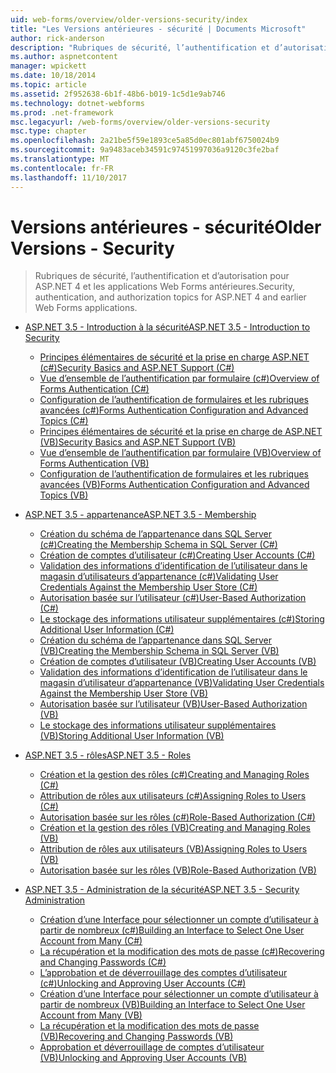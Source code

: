 ```yaml
---
uid: web-forms/overview/older-versions-security/index
title: "Les Versions antérieures - sécurité | Documents Microsoft"
author: rick-anderson
description: "Rubriques de sécurité, l’authentification et d’autorisation pour ASP.NET 4 et les applications Web Forms antérieures."
ms.author: aspnetcontent
manager: wpickett
ms.date: 10/18/2014
ms.topic: article
ms.assetid: 2f952638-6b1f-48b6-b019-1c5d1e9ab746
ms.technology: dotnet-webforms
ms.prod: .net-framework
msc.legacyurl: /web-forms/overview/older-versions-security
msc.type: chapter
ms.openlocfilehash: 2a21be5f59e1893ce5a85d0ec801abf6750024b9
ms.sourcegitcommit: 9a9483aceb34591c97451997036a9120c3fe2baf
ms.translationtype: MT
ms.contentlocale: fr-FR
ms.lasthandoff: 11/10/2017
---
```

<a name="older-versions---security"></a><span data-ttu-id="79b0c-103">Versions antérieures - sécurité</span><span class="sxs-lookup"><span data-stu-id="79b0c-103">Older Versions - Security</span></span>
====================
> <span data-ttu-id="79b0c-104">Rubriques de sécurité, l’authentification et d’autorisation pour ASP.NET 4 et les applications Web Forms antérieures.</span><span class="sxs-lookup"><span data-stu-id="79b0c-104">Security, authentication, and authorization topics for ASP.NET 4 and earlier Web Forms applications.</span></span>


- [<span data-ttu-id="79b0c-105">ASP.NET 3.5 - Introduction à la sécurité</span><span class="sxs-lookup"><span data-stu-id="79b0c-105">ASP.NET 3.5 - Introduction to Security</span></span>](introduction/index.md)

    - [<span data-ttu-id="79b0c-106">Principes élémentaires de sécurité et la prise en charge ASP.NET (c#)</span><span class="sxs-lookup"><span data-stu-id="79b0c-106">Security Basics and ASP.NET Support (C#)</span></span>](introduction/security-basics-and-asp-net-support-cs.md)
    - [<span data-ttu-id="79b0c-107">Vue d’ensemble de l’authentification par formulaire (c#)</span><span class="sxs-lookup"><span data-stu-id="79b0c-107">Overview of Forms Authentication (C#)</span></span>](introduction/an-overview-of-forms-authentication-cs.md)
    - [<span data-ttu-id="79b0c-108">Configuration de l’authentification de formulaires et les rubriques avancées (c#)</span><span class="sxs-lookup"><span data-stu-id="79b0c-108">Forms Authentication Configuration and Advanced Topics (C#)</span></span>](introduction/forms-authentication-configuration-and-advanced-topics-cs.md)
    - [<span data-ttu-id="79b0c-109">Principes élémentaires de sécurité et la prise en charge de ASP.NET (VB)</span><span class="sxs-lookup"><span data-stu-id="79b0c-109">Security Basics and ASP.NET Support (VB)</span></span>](introduction/security-basics-and-asp-net-support-vb.md)
    - [<span data-ttu-id="79b0c-110">Vue d’ensemble de l’authentification par formulaire (VB)</span><span class="sxs-lookup"><span data-stu-id="79b0c-110">Overview of Forms Authentication (VB)</span></span>](introduction/an-overview-of-forms-authentication-vb.md)
    - [<span data-ttu-id="79b0c-111">Configuration de l’authentification de formulaires et les rubriques avancées (VB)</span><span class="sxs-lookup"><span data-stu-id="79b0c-111">Forms Authentication Configuration and Advanced Topics (VB)</span></span>](introduction/forms-authentication-configuration-and-advanced-topics-vb.md)
- [<span data-ttu-id="79b0c-112">ASP.NET 3.5 - appartenance</span><span class="sxs-lookup"><span data-stu-id="79b0c-112">ASP.NET 3.5 - Membership</span></span>](membership/index.md)

    - [<span data-ttu-id="79b0c-113">Création du schéma de l’appartenance dans SQL Server (c#)</span><span class="sxs-lookup"><span data-stu-id="79b0c-113">Creating the Membership Schema in SQL Server (C#)</span></span>](membership/creating-the-membership-schema-in-sql-server-cs.md)
    - [<span data-ttu-id="79b0c-114">Création de comptes d’utilisateur (c#)</span><span class="sxs-lookup"><span data-stu-id="79b0c-114">Creating User Accounts (C#)</span></span>](membership/creating-user-accounts-cs.md)
    - [<span data-ttu-id="79b0c-115">Validation des informations d’identification de l’utilisateur dans le magasin d’utilisateurs d’appartenance (c#)</span><span class="sxs-lookup"><span data-stu-id="79b0c-115">Validating User Credentials Against the Membership User Store (C#)</span></span>](membership/validating-user-credentials-against-the-membership-user-store-cs.md)
    - [<span data-ttu-id="79b0c-116">Autorisation basée sur l’utilisateur (c#)</span><span class="sxs-lookup"><span data-stu-id="79b0c-116">User-Based Authorization (C#)</span></span>](membership/user-based-authorization-cs.md)
    - [<span data-ttu-id="79b0c-117">Le stockage des informations utilisateur supplémentaires (c#)</span><span class="sxs-lookup"><span data-stu-id="79b0c-117">Storing Additional User Information (C#)</span></span>](membership/storing-additional-user-information-cs.md)
    - [<span data-ttu-id="79b0c-118">Création du schéma de l’appartenance dans SQL Server (VB)</span><span class="sxs-lookup"><span data-stu-id="79b0c-118">Creating the Membership Schema in SQL Server (VB)</span></span>](membership/creating-the-membership-schema-in-sql-server-vb.md)
    - [<span data-ttu-id="79b0c-119">Création de comptes d’utilisateur (VB)</span><span class="sxs-lookup"><span data-stu-id="79b0c-119">Creating User Accounts (VB)</span></span>](membership/creating-user-accounts-vb.md)
    - [<span data-ttu-id="79b0c-120">Validation des informations d’identification de l’utilisateur dans le magasin d’utilisateur d’appartenance (VB)</span><span class="sxs-lookup"><span data-stu-id="79b0c-120">Validating User Credentials Against the Membership User Store (VB)</span></span>](membership/validating-user-credentials-against-the-membership-user-store-vb.md)
    - [<span data-ttu-id="79b0c-121">Autorisation basée sur l’utilisateur (VB)</span><span class="sxs-lookup"><span data-stu-id="79b0c-121">User-Based Authorization (VB)</span></span>](membership/user-based-authorization-vb.md)
    - [<span data-ttu-id="79b0c-122">Le stockage des informations utilisateur supplémentaires (VB)</span><span class="sxs-lookup"><span data-stu-id="79b0c-122">Storing Additional User Information (VB)</span></span>](membership/storing-additional-user-information-vb.md)
- [<span data-ttu-id="79b0c-123">ASP.NET 3.5 - rôles</span><span class="sxs-lookup"><span data-stu-id="79b0c-123">ASP.NET 3.5 - Roles</span></span>](roles/index.md)

    - [<span data-ttu-id="79b0c-124">Création et la gestion des rôles (c#)</span><span class="sxs-lookup"><span data-stu-id="79b0c-124">Creating and Managing Roles (C#)</span></span>](roles/creating-and-managing-roles-cs.md)
    - [<span data-ttu-id="79b0c-125">Attribution de rôles aux utilisateurs (c#)</span><span class="sxs-lookup"><span data-stu-id="79b0c-125">Assigning Roles to Users (C#)</span></span>](roles/assigning-roles-to-users-cs.md)
    - [<span data-ttu-id="79b0c-126">Autorisation basée sur les rôles (c#)</span><span class="sxs-lookup"><span data-stu-id="79b0c-126">Role-Based Authorization (C#)</span></span>](roles/role-based-authorization-cs.md)
    - [<span data-ttu-id="79b0c-127">Création et la gestion des rôles (VB)</span><span class="sxs-lookup"><span data-stu-id="79b0c-127">Creating and Managing Roles (VB)</span></span>](roles/creating-and-managing-roles-vb.md)
    - [<span data-ttu-id="79b0c-128">Attribution de rôles aux utilisateurs (VB)</span><span class="sxs-lookup"><span data-stu-id="79b0c-128">Assigning Roles to Users (VB)</span></span>](roles/assigning-roles-to-users-vb.md)
    - [<span data-ttu-id="79b0c-129">Autorisation basée sur les rôles (VB)</span><span class="sxs-lookup"><span data-stu-id="79b0c-129">Role-Based Authorization (VB)</span></span>](roles/role-based-authorization-vb.md)
- [<span data-ttu-id="79b0c-130">ASP.NET 3.5 - Administration de la sécurité</span><span class="sxs-lookup"><span data-stu-id="79b0c-130">ASP.NET 3.5 - Security Administration</span></span>](admin/index.md)

    - [<span data-ttu-id="79b0c-131">Création d’une Interface pour sélectionner un compte d’utilisateur à partir de nombreux (c#)</span><span class="sxs-lookup"><span data-stu-id="79b0c-131">Building an Interface to Select One User Account from Many (C#)</span></span>](admin/building-an-interface-to-select-one-user-account-from-many-cs.md)
    - [<span data-ttu-id="79b0c-132">La récupération et la modification des mots de passe (c#)</span><span class="sxs-lookup"><span data-stu-id="79b0c-132">Recovering and Changing Passwords (C#)</span></span>](admin/recovering-and-changing-passwords-cs.md)
    - [<span data-ttu-id="79b0c-133">L’approbation et de déverrouillage des comptes d’utilisateur (c#)</span><span class="sxs-lookup"><span data-stu-id="79b0c-133">Unlocking and Approving User Accounts (C#)</span></span>](admin/unlocking-and-approving-user-accounts-cs.md)
    - [<span data-ttu-id="79b0c-134">Création d’une Interface pour sélectionner un compte d’utilisateur à partir de nombreux (VB)</span><span class="sxs-lookup"><span data-stu-id="79b0c-134">Building an Interface to Select One User Account from Many (VB)</span></span>](admin/building-an-interface-to-select-one-user-account-from-many-vb.md)
    - [<span data-ttu-id="79b0c-135">La récupération et la modification des mots de passe (VB)</span><span class="sxs-lookup"><span data-stu-id="79b0c-135">Recovering and Changing Passwords (VB)</span></span>](admin/recovering-and-changing-passwords-vb.md)
    - [<span data-ttu-id="79b0c-136">Approbation et déverrouillage de comptes d’utilisateur (VB)</span><span class="sxs-lookup"><span data-stu-id="79b0c-136">Unlocking and Approving User Accounts (VB)</span></span>](admin/unlocking-and-approving-user-accounts-vb.md)
